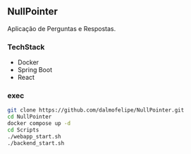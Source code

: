 ## NullPointer

Aplicação de Perguntas e Respostas.

### TechStack

- Docker
- Spring Boot
- React

### exec

```sh
git clone https://github.com/dalmofelipe/NullPointer.git
cd NullPointer
docker compose up -d
cd Scripts
./webapp_start.sh
./backend_start.sh
```
